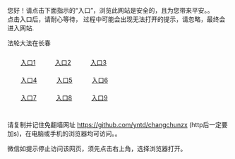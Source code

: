 您好！请点击下面指示的“入口”，浏览此网站是安全的，且为您带来平安。。 <br/>
点击入口后，请耐心等待， 过程中可能会出现无法打开的提示，请忽略，最终会进入网站. </br>

法轮大法在长春<br/>
<div style="padding:10px"><a style="margin:20px" target="_blank" href="https://d1r39iofcoo6zu.cloudfront.net/2Qpsp?qlvzlf" id="ccLink1" rel="nofollow">入口1</a> <a target="_blank" style="margin:20px" href="https://d25nwk4wggbsgt.cloudfront.net/2Qpsp?ykegaec" id="ccLink2" rel="nofollow">入口2</a> <a style="margin:20px" target="_blank" href="https://d3c669bhg5jfx2.cloudfront.net/2Qpsp?nyekimp" id="ccLink3" rel="nofollow">入口3</a></div>

<div style="padding:10px" ><a style="margin:20px" target="_blank" href="https://d1r39iofcoo6zu.cloudfront.net/2Qpsp?qlvzlf" id="ccLink4" rel="nofollow">入口4</a> <a style="margin:20px" href="https://d25nwk4wggbsgt.cloudfront.net/2Qpsp?ykegaec" target="_blank" id="ccLink5" rel="nofollow">入口5</a> <a style="margin:20px" href="https://d3c669bhg5jfx2.cloudfront.net/2Qpsp?nyekimp" target="_blank" id="ccLink6" rel="nofollow">入口6</a></div>

<div style="padding:10px"><a style="margin:20px" target="_blank" href="https://d1r39iofcoo6zu.cloudfront.net/2Qpsp?qlvzlf" id="ccLink7" rel="nofollow">入口7</a> <a style="margin:20px" href="https://d25nwk4wggbsgt.cloudfront.net/2Qpsp?ykegaec" target="_blank" id="ccLink8" rel="nofollow">入口8</a> <a style="margin:20px" target="_blank" href="https://d3c669bhg5jfx2.cloudfront.net/2Qpsp?nyekimp" id="ccLink9" rel="nofollow">入口9</a></div>

<br/>



请复制并记住免翻墙网址 https://github.com/yntd/changchunzx (http后一定要加s)，在电脑或手机的浏览器均可访问。。<br/>

微信如提示停止访问该网页，须先点击右上角，选择浏览器打开。
